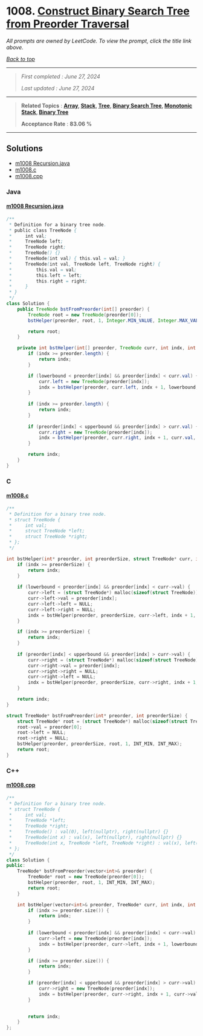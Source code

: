 # 1008. [Construct Binary Search Tree from Preorder Traversal](<https://leetcode.com/problems/construct-binary-search-tree-from-preorder-traversal>)

*All prompts are owned by LeetCode. To view the prompt, click the title link above.*

*[Back to top](<../README.md>)*

------

> *First completed : June 27, 2024*
>
> *Last updated : June 27, 2024*

------

> **Related Topics** : **[Array](<by_topic/Array.md>), [Stack](<by_topic/Stack.md>), [Tree](<by_topic/Tree.md>), [Binary Search Tree](<by_topic/Binary Search Tree.md>), [Monotonic Stack](<by_topic/Monotonic Stack.md>), [Binary Tree](<by_topic/Binary Tree.md>)**
>
> **Acceptance Rate** : **83.06 %**

------

## Solutions

- [m1008 Recursion.java](<../my-submissions/m1008 Recursion.java>)
- [m1008.c](<../my-submissions/m1008.c>)
- [m1008.cpp](<../my-submissions/m1008.cpp>)
### Java
#### [m1008 Recursion.java](<../my-submissions/m1008 Recursion.java>)
```Java
/**
 * Definition for a binary tree node.
 * public class TreeNode {
 *     int val;
 *     TreeNode left;
 *     TreeNode right;
 *     TreeNode() {}
 *     TreeNode(int val) { this.val = val; }
 *     TreeNode(int val, TreeNode left, TreeNode right) {
 *         this.val = val;
 *         this.left = left;
 *         this.right = right;
 *     }
 * }
 */
class Solution {
    public TreeNode bstFromPreorder(int[] preorder) {
        TreeNode root = new TreeNode(preorder[0]);
        bstHelper(preorder, root, 1, Integer.MIN_VALUE, Integer.MAX_VALUE);

        return root;
    }

    private int bstHelper(int[] preorder, TreeNode curr, int indx, int lowerbound, int upperbound) {
        if (indx >= preorder.length) {
            return indx;
        }

        if (lowerbound < preorder[indx] && preorder[indx] < curr.val) {
            curr.left = new TreeNode(preorder[indx]);
            indx = bstHelper(preorder, curr.left, indx + 1, lowerbound, curr.val);
        }
        
        if (indx >= preorder.length) {
            return indx;
        }
        
        if (preorder[indx] < upperbound && preorder[indx] > curr.val) {
            curr.right = new TreeNode(preorder[indx]);
            indx = bstHelper(preorder, curr.right, indx + 1, curr.val, upperbound);
        }

        return indx;
    }
}
```

### C
#### [m1008.c](<../my-submissions/m1008.c>)
```C
/**
 * Definition for a binary tree node.
 * struct TreeNode {
 *     int val;
 *     struct TreeNode *left;
 *     struct TreeNode *right;
 * };
 */

int bstHelper(int* preorder, int preorderSize, struct TreeNode* curr, int indx, int lowerbound, int upperbound) {
    if (indx >= preorderSize) {
        return indx;
    }
    
    if (lowerbound < preorder[indx] && preorder[indx] < curr->val) {
        curr->left = (struct TreeNode*) malloc(sizeof(struct TreeNode));
        curr->left->val = preorder[indx];
        curr->left->left = NULL;
        curr->left->right = NULL;
        indx = bstHelper(preorder, preorderSize, curr->left, indx + 1, lowerbound, curr->val);
    }

    if (indx >= preorderSize) {
        return indx;
    }
    
    if (preorder[indx] < upperbound && preorder[indx] > curr->val) {
        curr->right = (struct TreeNode*) malloc(sizeof(struct TreeNode));
        curr->right->val = preorder[indx];
        curr->right->right = NULL;
        curr->right->left = NULL;
        indx = bstHelper(preorder, preorderSize, curr->right, indx + 1, curr->val, upperbound);
    }

    return indx;
}

struct TreeNode* bstFromPreorder(int* preorder, int preorderSize) {
    struct TreeNode* root = (struct TreeNode*) malloc(sizeof(struct TreeNode));
    root->val = preorder[0];
    root->left = NULL;
    root->right = NULL;
    bstHelper(preorder, preorderSize, root, 1, INT_MIN, INT_MAX);
    return root;
}

```

### C++
#### [m1008.cpp](<../my-submissions/m1008.cpp>)
```C++
/**
 * Definition for a binary tree node.
 * struct TreeNode {
 *     int val;
 *     TreeNode *left;
 *     TreeNode *right;
 *     TreeNode() : val(0), left(nullptr), right(nullptr) {}
 *     TreeNode(int x) : val(x), left(nullptr), right(nullptr) {}
 *     TreeNode(int x, TreeNode *left, TreeNode *right) : val(x), left(left), right(right) {}
 * };
 */
class Solution {
public:
    TreeNode* bstFromPreorder(vector<int>& preorder) {
        TreeNode* root = new TreeNode(preorder[0]);
        bstHelper(preorder, root, 1, INT_MIN, INT_MAX);
        return root;
    }

    int bstHelper(vector<int>& preorder, TreeNode* curr, int indx, int lowerbound, int upperbound) {
        if (indx >= preorder.size()) {
            return indx;
        }
        
        if (lowerbound < preorder[indx] && preorder[indx] < curr->val) {
            curr->left = new TreeNode(preorder[indx]);
            indx = bstHelper(preorder, curr->left, indx + 1, lowerbound, curr->val);
        }

        if (indx >= preorder.size()) {
            return indx;
        }

        if (preorder[indx] < upperbound && preorder[indx] > curr->val) {
            curr->right = new TreeNode(preorder[indx]);
            indx = bstHelper(preorder, curr->right, indx + 1, curr->val, upperbound);
        }
        

        return indx;
    }
};
```

